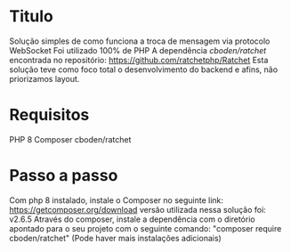 # Titulo
Solução simples de como funciona a troca de mensagem via protocolo WebSocket
Foi utilizado 100% de PHP 
A dependência *cboden/ratchet* encontrada no repositório: https://github.com/ratchetphp/Ratchet
Esta solução teve como foco total o desenvolvimento do backend e afins, não priorizamos layout.

# Requisitos
PHP 8
Composer
cboden/ratchet

# Passo a passo
Com php 8 instalado, instale o Composer no seguinte link: https://getcomposer.org/download versão utilizada nessa solução foi: v2.6.5
Através do composer, instale a dependência com o diretório apontado para o seu projeto com o seguinte comando: "composer require cboden/ratchet" (Pode haver mais instalações adicionais)